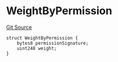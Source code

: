 # WeightByPermission
[Git Source](https://github.com/llama-community/vertex-v1/blob/6c2711ddcfd18478ed9aaa1452683c650813cd72/src/utils/Structs.sol)


```solidity
struct WeightByPermission {
    bytes8 permissionSignature;
    uint248 weight;
}
```

